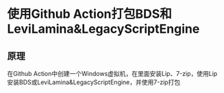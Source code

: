 # 使用Github Action打包BDS和LeviLamina&LegacyScriptEngine

## 原理
在Github Action中创建一个Windows虚拟机，在里面安装Lip、7-zip，使用Lip安装BDS或LeviLamina&LegacyScriptEngine，并使用7-zip打包